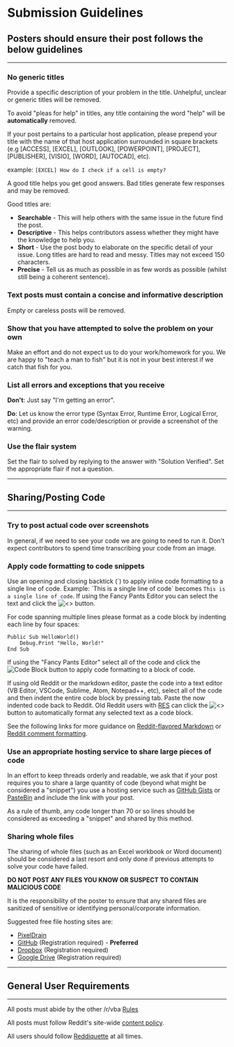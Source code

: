 # Submission Guidelines

## Posters should ensure their post follows the below guidelines
---

### No generic titles

Provide a specific description of your problem in the title. Unhelpful, unclear or generic titles will be removed. 

To avoid "pleas for help" in titles, any title containing the word "help" will be **automatically** removed.

If your post pertains to a particular host application, please prepend your title with the name of that host application surrounded in square brackets (e.g [ACCESS], [EXCEL], [OUTLOOK], [POWERPOINT], [PROJECT], [PUBLISHER], [VISIO], [WORD], [AUTOCAD], etc).

example: `[EXCEL] How do I check if a cell is empty?`

A good title helps you get good answers. Bad titles generate few responses and may be removed.

Good titles are:

*  **Searchable** - This will help others with the same issue in the future find the post.
*  **Descriptive** - This helps contributors assess whether they might have the knowledge to help you.
*  **Short** - Use the post body to elaborate on the specific detail of your issue. Long titles are hard to read and messy. Titles may not exceed 150 characters.
*  **Precise** - Tell us as much as possible in as few words as possible (whilst still being a coherent sentence).

### Text posts must contain a concise and informative description

Empty or careless posts will be removed.

### Show that you have attempted to solve the problem on your own

Make an effort and do not expect us to do your work/homework for you. We are happy to "teach a man to fish" but it is not in your best interest if we catch that fish for you.

### List all errors and exceptions that you receive
  
**Don't**: Just say "I'm getting an error".

**Do**: Let us know the error type (Syntax Error, Runtime Error, Logical Error, etc) and provide an error code/description or provide a screenshot of the warning.

### Use the flair system

Set the flair to solved by replying to the answer with "Solution Verified".
Set the appropriate flair if not a question.

---
## Sharing/Posting Code
---

### Try to post actual code over screenshots
  
In general, if we need to see your code we are going to need to run it. Don't expect contributors to spend time transcribing your code from an image.

### Apply code formatting to code snippets

Use an opening and closing backtick (\`) to apply inline code formatting to a single line of code. Example: \`This is a single line of code\` becomes `This is a single line of code`. If using the Fancy Pants Editor you can select the text and click the ![<\>](%%sg-inlinecode%%) button. 
  
For code spanning multiple lines please format as a code block by indenting each line by four spaces:

    Public Sub HelloWorld()
        Debug.Print "Hello, World!"
    End Sub


If using the "Fancy Pants Editor" select all of the code and click the ![Code Block](%%sg-codeblock%%) button to apply code formatting to a block of code.

If using old Reddit or the markdown editor, paste the code into a text editor (VB Editor, VSCode, Sublime, Atom, Notepad++, etc), select all of the code and then indent the entire code block by pressing tab. Paste the now indented code back to Reddit. Old Reddit users with [RES](https://redditenhancementsuite.com/) can click the ![<>](%%sg-rescode%%)  button to automatically format any selected text as a code block. 

See the following links for more guidance on [Reddit-flavored Markdown](https://www.reddit.com/wiki/markdown) or [Reddit comment formatting](https://www.reddit.com/wiki/commenting).

### Use an appropriate hosting service to share large pieces of code

In an effort to keep threads orderly and readable, we ask that if your post requires you to share a large quantity of code (beyond what might be considered a "snippet") you use a hosting service such as [GitHub Gists](https://gist.github.com/) or [PasteBin](https://pastebin.com/) and include the link with your post. 

As a rule of thumb, any code longer than 70 or so lines should be considered as exceeding a "snippet" and shared by this method.

### Sharing whole files

The sharing of whole files (such as an Excel workbook or Word document) should be considered a last resort and only done if previous attempts to solve your code have failed. 

**DO NOT POST ANY FILES YOU KNOW OR SUSPECT TO CONTAIN MALICIOUS CODE**

It is the responsibility of the poster to ensure that any shared files are sanitized of sensitive or identifying personal/corporate information.

Suggested free file hosting sites are:

*   [PixelDrain](https://pixeldra.in/)
*   [GitHub](https://github.com/) (Registration required) - **Preferred**
*   [Dropbox](https://www.dropbox.com/) (Registration required)
*   [Google Drive](https://www.google.com/drive/) (Registration required)

---
## General User Requirements
---

All posts must abide by the other /r/vba [Rules](https://www.reddit.com/r/vba/about/rules)

All posts must follow Reddit's site-wide [content policy](https://www.redditinc.com/policies/content-policy).

All users should follow [Reddiquette](https://www.reddithelp.com/en/categories/reddit-101/reddit-basics/reddiquette) at all times.